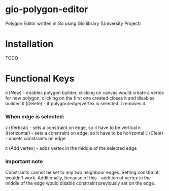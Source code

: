 # gio-polygon-editor
Polygon Editor written in Go using Gio library (University Project)

# Installation
TODO

# Functional Keys
`N` (*N*ew) - enables polygon builder, clicking on canvas would create a vertex for new polygon, clicking on the first one created closes it and disables builder. 
`D` (*D*elete) - if polygon/edge/vertex is selected it removes it.

### When edge is selected:
`V` (*V*ertical) - sets a constraint on edge, so it have to be vertical
`H` (*H*orizontal) - sets a constraint on edge, so it have to be horizontal
`C` (*C*lear) - unsets constraints on edge

`A` (*A*dd vertex) - adds vertex in the middle of the selected edge

### Important note
Constraints cannot be set to any two neighbour edges. Setting constraint wouldn't work. Additionally, because of this - addition of vertex in the middle of the edge would disable constraint previously set on the edge.

